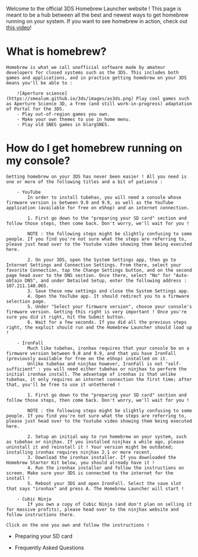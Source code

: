 Welcome to the official 3DS Homebrew Launcher website ! This page is meant to be a hub between all the best and newest ways to get homebrew running on your system. 
If you want to see homebrew in action, check out [this video](https://www.youtube.com/watch?v=xryrEpVbCrk)!

# What is homebrew?

	Homebrew is what we call unofficial software made by amateur developers for closed systems such as the 3DS. This includes both games and applications, and in practice getting homebrew on your 3DS means you'll be able to :
	
		![Aperture science](https://smealum.github.io/3ds/images/as3ds.png) Play cool games such as Aperture Science 3D, a free (and still work-in-progress) adaptation of Portal for the 3DS.
		- Play out-of-region games you own.
		- Make your own themes to use in home menu.
		- Play old SNES games in blargSNES.

# How do I get homebrew running on my console?

	Getting homebrew on your 3DS has never been easier ! All you need is one or more of the following titles and a bit of patience :

		- YouTube
			In order to install tubehax, you will need a console whose firmware version is between 9.0 and 9.9, as well as the YouTube application (available for free on eShop) and an internet connection.

			1. First go down to the "preparing your SD card" section and follow those steps, then come back. Don't worry, we'll wait for you !

			NOTE : the following steps might be slightly confusing to some people. If you find you're not sure what the steps are referring to, please just head over to the Youtube video showing them being executed here.

			2. On your 3DS, open the System Settings app, then go to Internet Settings and Connection Settings. From there, select your favorite Connection, tap the Change Settings button, and on the second page head over to the DNS section. Once there, select "No" for "Auto-obtain DNS", and under Detailed Setup, enter the following address : 107.211.140.065.
			3. Save these new settings and close the System Settings app.
			4. Open the YouTube app. It should redirect you to a firmware selection page.
			5. Under "Select your firmware version", choose your console's firmware version. Getting this right is very important ! Once you're sure you did it right, hit the Submit button.
			6. Wait for a few seconds. If you did all the previous steps right, the exploit should run and the Homebrew Launcher should load up !

		- IronFall
			Much like tubehax, ironhax requires that your console be on a firmware version between 9.0 and 9.9, and that you have IronFall (previously available for free on the eShop) installed on it.
			Unlike tubehax and ninjhax however, IronFall is not "self-sufficient" : you will need either tubehax or ninjhax to perform the initial ironhax install. The advantage of ironhax is that unlike tubehax, it only requires an internet connection the first time; after that, you'll be free to use it untethered !

			1. First go down to the "preparing your SD card" section and follow those steps, then come back. Don't worry, we'll wait for you !
			
			NOTE : the following steps might be slightly confusing to some people. If you find you're not sure what the steps are referring to, please just head over to the Youtube video showing them being executed here.
			
			2. Setup an initial way to run homebrew on your system, such as tubehax or ninjhax. If you installed ninjhax a while ago, please uninstall it and reinstall it ! Your version might be outdated; installing ironhax requires ninjhax 2.1 or more recent.
			3. Download the ironhax installer. If you downloaded the Homebrew Starter Kit below, you should already have it !
			4. Run the ironhax installer and follow the instructions on screen. Make sure your 3DS is connected to the internet for the install !
			5. Reboot your 3DS and open IronFall. Select the save slot that says "ironhax" and press A. The Homebrew Launcher will start !

		- Cubic Ninja
			If you own a copy of Cubic Ninja (and don't plan on selling it for massive profits), please head over to the ninjhax website and follow instructions there.

	Click on the one you own and follow the instructions !

- Preparing your SD card

- Frequently Asked Questions
